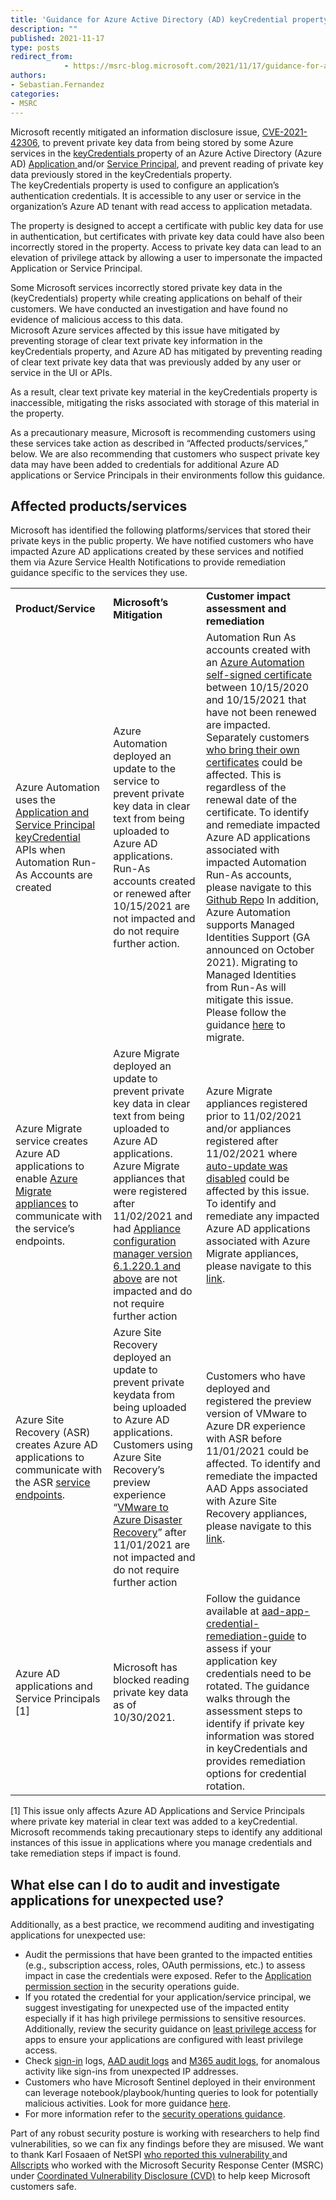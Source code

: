 ```yaml
---
title: 'Guidance for Azure Active Directory (AD) keyCredential property Information Disclosure in Application and Service Principal APIs'
description: ""
published: 2021-11-17
type: posts
redirect_from:
            - https://msrc-blog.microsoft.com/2021/11/17/guidance-for-azure-active-directory-ad-keycredential-property-information-disclosure-in-application-and-service-principal-apis/
authors:
- Sebastian.Fernandez
categories:
- MSRC
---
```

Microsoft recently mitigated an information disclosure issue, [CVE-2021-42306](https://msrc.microsoft.com/update-guide/vulnerability/CVE-2021-42306), to prevent private key data from being stored by some Azure services in the [keyCredentials ](https://docs.microsoft.com/en-us/graph/api/resources/keycredential?view=graph-rest-1.0)property of an Azure Active Directory (Azure AD) [Application ](https://docs.microsoft.com/en-us/graph/api/resources/keycredential?view=graph-rest-1.0)and/or [Service Principal](https://docs.microsoft.com/en-us/graph/api/resources/serviceprincipal?view=graph-rest-1.0), and prevent reading of private key data previously stored in the keyCredentials property.  
The keyCredentials property is used to configure an application’s authentication credentials. It is accessible to any user or service in the organization’s Azure AD tenant with read access to application metadata.

The property is designed to accept a certificate with public key data for use in authentication, but certificates with private key data could have also been incorrectly stored in the property. Access to private key data can lead to an elevation of privilege attack by allowing a user to impersonate the impacted Application or Service Principal.

Some Microsoft services incorrectly stored private key data in the (keyCredentials) property while creating applications on behalf of their customers. We have conducted an investigation and have found no evidence of malicious access to this data.  
Microsoft Azure services affected by this issue have mitigated by preventing storage of clear text private key information in the keyCredentials property, and Azure AD has mitigated by preventing reading of clear text private key data that was previously added by any user or service in the UI or APIs.

As a result, clear text private key material in the keyCredentials property is inaccessible, mitigating the risks associated with storage of this material in the property.

As a precautionary measure, Microsoft is recommending customers using these services take action as described in “Affected products/services,” below. We are also recommending that customers who suspect private key data may have been added to credentials for additional Azure AD applications or Service Principals in their environments follow this guidance.

## Affected products/services

Microsoft has identified the following platforms/services that stored their private keys in the public property. We have notified customers who have impacted Azure AD applications created by these services and notified them via Azure Service Health Notifications to provide remediation guidance specific to the services they use.

|                                                                                                                                                                                                                                  |                                                                                                                                                                                                                                                                                                                                                                                                                         |                                                                                                                                                                                                                                                                                                                                                                                                                                                                                                                                                                                                                                                                                                                                                                                                                                                                                                                                                                                                                                                                                                                                              |
| -------------------------------------------------------------------------------------------------------------------------------------------------------------------------------------------------------------------------------- | ----------------------------------------------------------------------------------------------------------------------------------------------------------------------------------------------------------------------------------------------------------------------------------------------------------------------------------------------------------------------------------------------------------------------- | -------------------------------------------------------------------------------------------------------------------------------------------------------------------------------------------------------------------------------------------------------------------------------------------------------------------------------------------------------------------------------------------------------------------------------------------------------------------------------------------------------------------------------------------------------------------------------------------------------------------------------------------------------------------------------------------------------------------------------------------------------------------------------------------------------------------------------------------------------------------------------------------------------------------------------------------------------------------------------------------------------------------------------------------------------------------------------------------------------------------------------------------- |
| **Product/Service**                                                                                                                                                                                                              | **Microsoft’s Mitigation**                                                                                                                                                                                                                                                                                                                                                                                              | **Customer impact assessment and remediation**                                                                                                                                                                                                                                                                                                                                                                                                                                                                                                                                                                                                                                                                                                                                                                                                                                                                                                                                                                                                                                                                                               |
| Azure Automation uses the [Application and Service Principal keyCredential](https://docs.microsoft.com/en-us/azure/active-directory/develop/app-objects-and-service-principals) APIs when Automation Run-As Accounts are created | Azure Automation deployed an update to the service to prevent private key data in clear text from being uploaded to Azure AD applications. Run-As accounts created or renewed after 10/15/2021 are not impacted and do not require further action.                                                                                                                                                                      | Automation Run As accounts created with an [Azure Automation self-signed certificate](https://docs.microsoft.com/en-us/azure/automation/manage-runas-account#cert-renewal) between 10/15/2020 and 10/15/2021 that have not been renewed are impacted. Separately customers [who bring their own certificates](https://docs.microsoft.com/en-us/azure/automation/manage-runas-account?WT.mc_id=Portal-Microsoft_Azure_Automation#renew-an-enterprise-or-third-party-certificate) could be affected. This is regardless of the renewal date of the certificate. To identify and remediate impacted Azure AD applications associated with impacted Automation Run-As accounts, please navigate to this [Github Repo](https://aka.ms/azure-automation-runas-cred-roll) In addition, Azure Automation supports Managed Identities Support (GA announced on October 2021). Migrating to Managed Identities from Run-As will mitigate this issue. Please follow the guidance [here](https://docs.microsoft.com/en-us/azure/automation/enable-managed-identity-for-automation#migrate-from-existing-run-as-accounts-to-managed-identity) to migrate. |
| Azure Migrate service creates Azure AD applications to enable [Azure Migrate appliances](https://docs.microsoft.com/en-us/azure/migrate/migrate-appliance-architecture) to communicate with the service’s endpoints.             | Azure Migrate deployed an update to prevent private key data in clear text from being uploaded to Azure AD applications. Azure Migrate appliances that were registered after 11/02/2021 and had [Appliance configuration manager version 6.1.220.1 and above](https://docs.microsoft.com/en-us/azure/migrate/migrate-appliance#check-the-appliance-services-version) are not impacted and do not require further action | Azure Migrate appliances registered prior to 11/02/2021 and/or appliances registered after 11/02/2021 where [auto-update was disabled](https://docs.microsoft.com/en-us/azure/migrate/migrate-appliance#appliance-upgrades) could be affected by this issue. To identify and remediate any impacted Azure AD applications associated with Azure Migrate appliances, please navigate to this [link](https://go.microsoft.com/fwlink/?linkid=2180156).                                                                                                                                                                                                                                                                                                                                                                                                                                                                                                                                                                                                                                                                                         |
| Azure Site Recovery (ASR) creates Azure AD applications to communicate with the ASR [service endpoints](https://docs.microsoft.com/en-us/azure/site-recovery/vmware-azure-architecture-preview#outbound-connectivity-for-urls).  | Azure Site Recovery deployed an update to prevent private keydata from being uploaded to Azure AD applications. Customers using Azure Site Recovery’s preview experience “[VMware to Azure Disaster Recovery](https://docs.microsoft.com/en-us/azure/site-recovery/vmware-azure-set-up-replication-tutorial-preview)” after 11/01/2021 are not impacted and do not require further action                               | Customers who have deployed and registered the preview version of VMware to Azure DR experience with ASR before 11/01/2021 could be affected. To identify and remediate the impacted AAD Apps associated with Azure Site Recovery appliances, please navigate to this [link](https://aka.ms/ASR_AADApp_CertRotation).                                                                                                                                                                                                                                                                                                                                                                                                                                                                                                                                                                                                                                                                                                                                                                                                                        |
| Azure AD applications and Service Principals \[1]                                                                                                                                                                                | Microsoft has blocked reading private key data as of 10/30/2021.                                                                                                                                                                                                                                                                                                                                                        | Follow the guidance available at [](https://aad-app-credential-remediation-guide)[aad-app-credential-remediation-guide](https://aka.ms/aad-app-credential-remediation-guide/) to assess if your application key credentials need to be rotated. The guidance walks through the assessment steps to identify if private key information was stored in keyCredentials and provides remediation options for credential rotation.                                                                                                                                                                                                                                                                                                                                                                                                                                                                                                                                                                                                                                                                                                                |

\[1] This issue only affects Azure AD Applications and Service Principals where private key material in clear text was added to a keyCredential. Microsoft recommends taking precautionary steps to identify any additional instances of this issue in applications where you manage credentials and take remediation steps if impact is found.

## What else can I do to audit and investigate applications for unexpected use?

Additionally, as a best practice, we recommend auditing and investigating applications for unexpected use:

- Audit the permissions that have been granted to the impacted entities (e.g., subscription access, roles, OAuth permissions, etc.) to assess impact in case the credentials were exposed. Refer to the [Application permission section](https://docs.microsoft.com/en-us/azure/active-directory/fundamentals/security-operations-applications#application-permissions) in the security operations guide.
- If you rotated the credential for your application/service principal, we suggest investigating for unexpected use of the impacted entity especially if it has high privilege permissions to sensitive resources. Additionally, review the security guidance on [least privilege access](https://docs.microsoft.com/en-us/azure/active-directory/develop/secure-least-privileged-access) for apps to ensure your applications are configured with least privilege access.
- Check [sign-in](https://docs.microsoft.com/en-us/azure/active-directory/reports-monitoring/concept-all-sign-ins) logs, [AAD audit logs](https://docs.microsoft.com/en-us/azure/active-directory/reports-monitoring/concept-audit-logs) and [M365 audit logs](https://docs.microsoft.com/en-us/microsoft-365/compliance/auditing-solutions-overview?view=o365-worldwide), for anomalous activity like sign-ins from unexpected IP addresses.
- Customers who have Microsoft Sentinel deployed in their environment can leverage notebook/playbook/hunting queries to look for potentially malicious activities. Look for more guidance [here](https://aka.ms/aad-app-credential-remediation-sentinel-guide).
- For more information refer to the [security operations guidance](https://aka.ms/app-security-operations-guide).

Part of any robust security posture is working with researchers to help find vulnerabilities, so we can fix any findings before they are misused. We want to thank Karl Fosaaen of NetSPI [who reported this vulnerability ](https://www.netspi.com/blog/technical/cloud-penetration-testing/azure-cloud-vulnerability-credmanifest/)and [Allscripts](https://www.allscripts.com/) who worked with the Microsoft Security Response Center (MSRC) under [Coordinated Vulnerability Disclosure (CVD)](https://www.microsoft.com/en-us/msrc/cvd) to help keep Microsoft customers safe.
